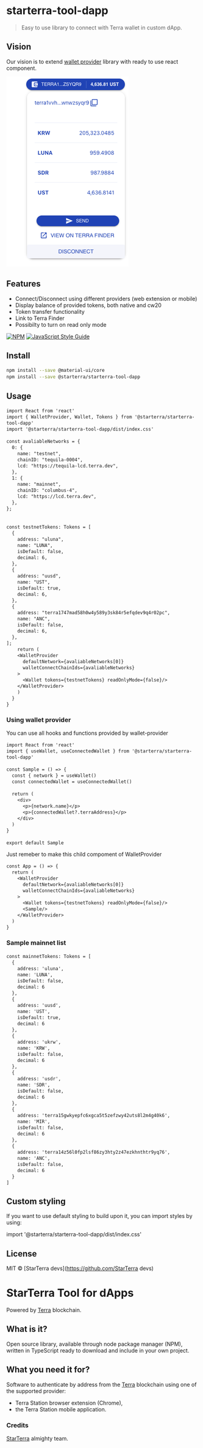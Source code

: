 # starterra-tool-dapp

> Easy to use library to connect with Terra wallet in custom dApp.

## Vision
Our vision is to extend [wallet provider](https://github.com/terra-money/wallet-provider) library with ready to use react component. 

![Wallet component](/assets/images/walletComponent.png)

## Features

-  Connect/Disconnect using different providers (web extension or mobile)
-  Display balance of provided tokens, both native and cw20
-  Token transfer functionality
-  Link to Terra Finder
-  Possibilty to turn on read only mode 

[![NPM](https://img.shields.io/npm/v/starterra-tool-dapp.svg)](https://www.npmjs.com/package/starterra-tool-dapp) [![JavaScript Style Guide](https://img.shields.io/badge/code_style-standard-brightgreen.svg)](https://standardjs.com)

## Install

```bash
npm install --save @material-ui/core
npm install --save @starterra/starterra-tool-dapp
```

## Usage

```tsx
import React from 'react'
import { WalletProvider, Wallet, Tokens } from '@starterra/starterra-tool-dapp'
import '@starterra/starterra-tool-dapp/dist/index.css'

const avaliableNetworks = {
  0: {
    name: "testnet",
    chainID: "tequila-0004",
    lcd: "https://tequila-lcd.terra.dev",
  },
  1: {
    name: "mainnet",
    chainID: "columbus-4",
    lcd: "https://lcd.terra.dev",
  },
};


const testnetTokens: Tokens = [
  {
    address: "uluna",
    name: "LUNA",
    isDefault: false,
    decimal: 6,
  },
  {
    address: "uusd",
    name: "UST",
    isDefault: true,
    decimal: 6,
  },
  {
    address: "terra1747mad58h0w4y589y3sk84r5efqdev9q4r02pc",
    name: "ANC",
    isDefault: false,
    decimal: 6,
  },
];
    return (
    <WalletProvider
      defaultNetwork={avaliableNetworks[0]}
      walletConnectChainIds={avaliableNetworks}
    >
      <Wallet tokens={testnetTokens} readOnlyMode={false}/>
    </WalletProvider>
    )
  }
}
```

### Using wallet provider

You can use all hooks and functions provided by wallet-provider

```tsx
import React from 'react'
import { useWallet, useConnectedWallet } from '@starterra/starterra-tool-dapp'

const Sample = () => {
  const { network } = useWallet()
  const connectedWallet = useConnectedWallet()

  return (
    <div>
      <p>{network.name}</p>
      <p>{connectedWallet?.terraAddress}</p>
    </div>
  )
}

export default Sample

```

Just remeber to make this child compoment of WalletProvider

```tsx
const App = () => {
  return (
    <WalletProvider
      defaultNetwork={avaliableNetworks[0]}
      walletConnectChainIds={avaliableNetworks}
    >
      <Wallet tokens={testnetTokens} readOnlyMode={false}/>
      <Sample/>
    </WalletProvider>
  )
}
```

### Sample mainnet list
```tsx
const mainnetTokens: Tokens = [
  {
    address: 'uluna',
    name: 'LUNA',
    isDefault: false,
    decimal: 6
  },
  {
    address: 'uusd',
    name: 'UST',
    isDefault: true,
    decimal: 6
  },
  {
    address: 'ukrw',
    name: 'KRW',
    isDefault: false,
    decimal: 6
  },
  {
    address: 'usdr',
    name: 'SDR',
    isDefault: false,
    decimal: 6
  },
  {
    address: 'terra15gwkyepfc6xgca5t5zefzwy42uts8l2m4g40k6',
    name: 'MIR',
    isDefault: false,
    decimal: 6
  },
  {
    address: 'terra14z56l0fp2lsf86zy3hty2z47ezkhnthtr9yq76',
    name: 'ANC',
    isDefault: false,
    decimal: 6
  }
]
```

## Custom styling
If you want to use default styling to build upon it, you can import styles by using:

import '@starterra/starterra-tool-dapp/dist/index.css'

## License

MIT © [StarTerra devs](https://github.com/StarTerra devs)

# StarTerra Tool for dApps

Powered by [Terra](https://www.terra.money/) blockchain.

## What is it?

Open source library, available through node package manager (NPM), written in TypeScript ready to download and include in your own project.

## What you need it for?

Software to authenticate by address from the [Terra](https://www.terra.money/) blockchain using one of the supported provider:

- Terra Station browser extension (Chrome),
- the Terra Station mobile application.

### Credits

[StarTerra](https://starterra.io/) almighty team.
